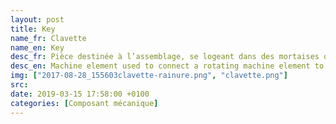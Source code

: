 ```yaml
---
layout: post
title: Key
name_fr: Clavette
name_en: Key
desc_fr: Pièce destinée à l’assemblage, se logeant dans des mortaises ou des rainures pratiquées dans des pièces à assembler.
desc_en: Machine element used to connect a rotating machine element to a shaft.
img: ["2017-08-28_155603clavette-rainure.png", "clavette.png"]
src: 
date: 2019-03-15 17:58:00 +0100
categories: [Composant mécanique]
---
```

